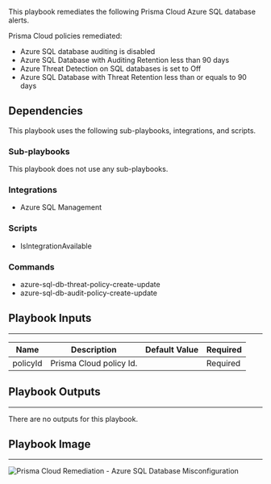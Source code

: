 This playbook remediates the following Prisma Cloud Azure SQL database alerts.

Prisma Cloud policies remediated:

- Azure SQL database auditing is disabled
- Azure SQL Database with Auditing Retention less than 90 days
- Azure Threat Detection on SQL databases is set to Off
- Azure SQL Database with Threat Retention less than or equals to 90 days

## Dependencies
This playbook uses the following sub-playbooks, integrations, and scripts.

### Sub-playbooks
This playbook does not use any sub-playbooks.

### Integrations
* Azure SQL Management

### Scripts
* IsIntegrationAvailable

### Commands
* azure-sql-db-threat-policy-create-update
* azure-sql-db-audit-policy-create-update

## Playbook Inputs
---

| **Name** | **Description** | **Default Value** | **Required** |
| --- | --- | --- | --- |
| policyId | Prisma Cloud policy Id. |  | Required |

## Playbook Outputs
---
There are no outputs for this playbook.

## Playbook Image
---
![Prisma Cloud Remediation - Azure SQL Database Misconfiguration](../../doc_files/PCR_-_Azure_SQL_Database_Misconfig.png)

